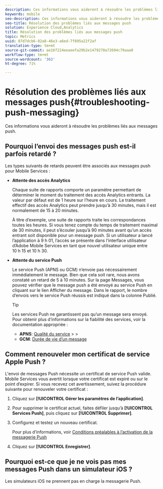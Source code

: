 ```yaml
---
description: Ces informations vous aideront à résoudre les problèmes liés aux messages push.
keywords: mobile
seo-description: Ces informations vous aideront à résoudre les problèmes liés aux messages push.
seo-title: Résolution des problèmes liés aux messages push
solution: Experience Cloud,Analytics
title: Résolution des problèmes liés aux messages push
topic: Metrics
uuid: 87d7dcb6-82a8-46e3-a6ed-7f895a22f2af
translation-type: tm+mt
source-git-commit: ae16f224eeaeefa29b2e1479270a72694c79aaa0
workflow-type: tm+mt
source-wordcount: '363'
ht-degree: 71%

---
```



# Résolution des problèmes liés aux messages push{#troubleshooting-push-messaging}

Ces informations vous aideront à résoudre les problèmes liés aux messages push.

## Pourquoi l’envoi des messages push est-il parfois retardé ?

Les types suivants de retards peuvent être associés aux messages push pour Mobile Services :

* **Attente des accès Analytics**

   Chaque suite de rapports comporte un paramètre permettant de déterminer le moment du traitement des accès Analytics entrants. La valeur par défaut est de 1 heure sur l’heure en cours. Le traitement effectif des accès Analytics peut prendre jusqu’à 30 minutes, mais il est normalement de 15 à 20 minutes.

   À titre d’exemple, une suite de rapports traite les correspondances toutes les heures. Si vous tenez compte du temps de traitement maximal de 30 minutes, il peut s’écouler jusqu’à 90 minutes avant qu’un accès entrant soit disponible pour un message push. Si un utilisateur a lancé l’application à 9 h 01, l’accès se présente dans l’interface utilisateur d’Adobe Mobile Services en tant que nouvel utilisateur unique entre 10 h 15 et 10 h 30.

* **Attente du service Push**

   Le service Push (APNS ou GCM) n’envoie pas nécessairement immédiatement le message. Bien que cela soit rare, nous avons constaté un retard de 5 à 10 minutes. Sur la page Messages, vous pouvez vérifier que le message push a été envoyé au service Push en cliquant sur le lien Afficher du message. Dans le rapport, le nombre d’envois vers le service Push réussis est indiqué dans la colonne Publié.

   >[!TIP]
   >
   >Les services Push ne garantissent pas qu’un message sera envoyé. Pour obtenir plus d’informations sur la fiabilité des services, voir la documentation appropriée :
   >
   >* **APNS**: [Qualité du service](https://developer.apple.com/documentation/usernotifications)
      >
      >
   * **GCM**: [Durée de vie d’un message](https://developers.google.com/cloud-messaging/concept-options)


## Comment renouveler mon certificat de service Apple Push ?

L&#39;envoi de messages Push nécessite un certificat de service Push valide. Mobile Services vous avertit lorsque votre certificat est expiré ou sur le point d’expirer. Si vous recevez cet avertissement, suivez la procédure suivante pour renouveler votre certificat :

1. Cliquez sur **[!UICONTROL Gérer les paramètres de l’application]**.
2. Pour supprimer le certificat actuel, faites défiler jusqu’à **[!UICONTROL Services Push]**, puis cliquez sur **[!UICONTROL Supprimer]**.
3. Configurez et testez un nouveau certificat.

   Pour plus d’informations, voir [Conditions préalables à l’activation de la messagerie Push](/help/using/c-manage-app-settings/c-mob-confg-app/configure-push-messaging/prerequisites-push-messaging.md)

4. Cliquez sur **[!UICONTROL Enregistrer]**.

## Pourquoi est-ce que je ne vois pas mes messages Push dans un simulateur iOS ?

Les simulateurs iOS ne prennent pas en charge la messagerie Push.
